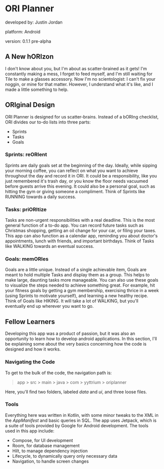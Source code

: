 # ORI Planner

developed by: Justin Jordan

platform: Android

version: 0.1.1 pre-alpha

## A New hORIzon

I don't know about you, but I'm about as scatter-brained as it gets!
I'm constantly making a mess, I forget to feed myself, and I'm still waiting for Tile to make a glasses accessory.
Now I'm no scientologist: I can't fix your noggin, or mine for that matter.
However, I understand what it's like, and I made a little something to help.

## ORIginal Design

ORI Planner is designed for us scatter-brains.
Instead of a bORIng checklist, ORI divides our to-do lists into three parts:

- Sprints
- Tasks
- Goals

### Sprints: reORIent

Sprints are daily goals set at the beginning of the day.
Ideally, while sipping your morning coffee, you can reflect on what you want to achieve throughout the day and record it in ORI.
It could be a responsibility, like you just remembered it's trash day, or you know the floor needs vacuumed before guests arrive this evening.
It could also be a personal goal, such as hitting the gym or giving someone a compliment.
Think of Sprints like RUNNING towards a daily success.

### Tasks: priORItize

Tasks are non-urgent responsibilities with a real deadline.
This is the most general function of a to-do app.
You can record future tasks such as Christmas shopping, getting an oil change for your car, or filing your taxes.
This app can also function as a calendar app, reminding you about doctor's appointments, lunch with friends, and important birthdays.
Think of Tasks like WALKING towards an eventual success.

### Goals: memORIes

Goals are a little unique.
Instead of a single achievable item, Goals are meant to hold multiple Tasks and display them as a group.
This helps to make large, daunting tasks more manageable.
You can also use these goals to visualize the steps needed to achieve something great.
For example, hit your fitness goals by getting a gym membership, exercising thrice in a week (using Sprints to motivate yourself), and learning a new healthy recipe.
Think of Goals like HIKING.
It will take a lot of WALKING, but you'll eventually end up wherever you want to go.

## Fellow Learners

Developing this app was a product of passion, but it was also an opportunity to learn how to develop android applications.
In this section, I'll be explaining some about the very basics concerning how the code is designed and how it works.

### Navigating the Code

To get to the bulk of the code, the navigation path is:

> app > src > main > java > com > yyttrium > oriplanner

Here, you'll find two folders, labeled *data* and *ui*, and three loose files.

### Tools

Everything here was written in Kotlin, with some minor tweaks to the XML in the *AppManifest* and basic queries in SQL.
The app uses Jetpack, which is a suite of tools provided by Google for Android development.
The tools used in this app include:

- Compose, for UI development
- Room, for database management
- Hilt, to manage dependency injection
- Lifecycle, to dynamically query only necessary data
- Navigation, to handle screen changes
